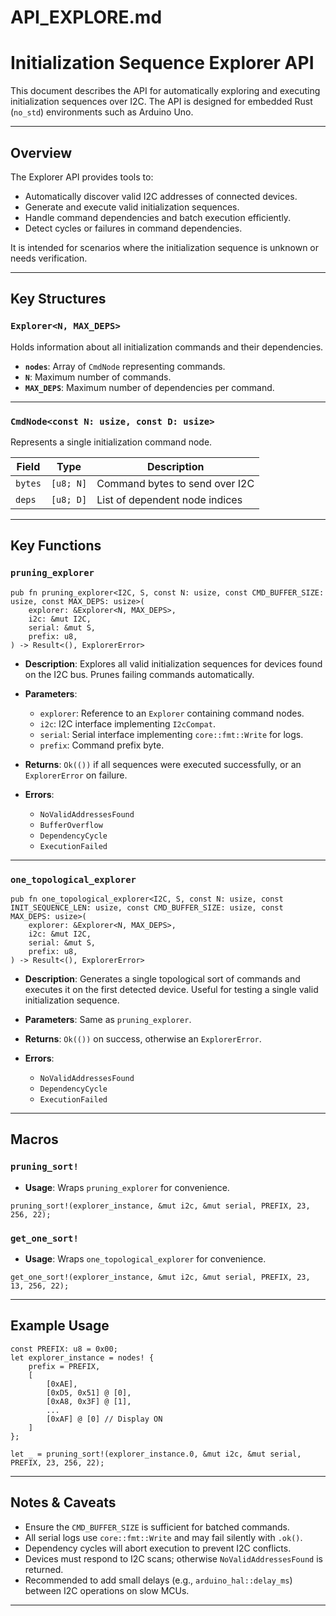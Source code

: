 # API\_EXPLORE.md

# Initialization Sequence Explorer API

This document describes the API for automatically exploring and executing initialization sequences over I2C. The API is designed for embedded Rust (`no_std`) environments such as Arduino Uno.

---

## Overview

The Explorer API provides tools to:

* Automatically discover valid I2C addresses of connected devices.
* Generate and execute valid initialization sequences.
* Handle command dependencies and batch execution efficiently.
* Detect cycles or failures in command dependencies.

It is intended for scenarios where the initialization sequence is unknown or needs verification.

---

## Key Structures

### `Explorer<N, MAX_DEPS>`

Holds information about all initialization commands and their dependencies.

* **`nodes`**: Array of `CmdNode` representing commands.
* **`N`**: Maximum number of commands.
* **`MAX_DEPS`**: Maximum number of dependencies per command.

---

### `CmdNode<const N: usize, const D: usize>`

Represents a single initialization command node.

| Field       | Type      | Description                      |
| ----------- | --------- | -------------------------------- |
| `bytes`     | `[u8; N]` | Command bytes to send over I2C   |
| `deps`      | `[u8; D]` | List of dependent node indices   |

---

## Key Functions

### `pruning_explorer`

```rust,no_run
pub fn pruning_explorer<I2C, S, const N: usize, const CMD_BUFFER_SIZE: usize, const MAX_DEPS: usize>(
    explorer: &Explorer<N, MAX_DEPS>,
    i2c: &mut I2C,
    serial: &mut S,
    prefix: u8,
) -> Result<(), ExplorerError>
```

* **Description**: Explores all valid initialization sequences for devices found on the I2C bus. Prunes failing commands automatically.
* **Parameters**:

  * `explorer`: Reference to an `Explorer` containing command nodes.
  * `i2c`: I2C interface implementing `I2cCompat`.
  * `serial`: Serial interface implementing `core::fmt::Write` for logs.
  * `prefix`: Command prefix byte.
* **Returns**: `Ok(())` if all sequences were executed successfully, or an `ExplorerError` on failure.
* **Errors**:

  * `NoValidAddressesFound`
  * `BufferOverflow`
  * `DependencyCycle`
  * `ExecutionFailed`

---

### `one_topological_explorer`

```rust,no_run
pub fn one_topological_explorer<I2C, S, const N: usize, const INIT_SEQUENCE_LEN: usize, const CMD_BUFFER_SIZE: usize, const MAX_DEPS: usize>(
    explorer: &Explorer<N, MAX_DEPS>,
    i2c: &mut I2C,
    serial: &mut S,
    prefix: u8,
) -> Result<(), ExplorerError>
```

* **Description**: Generates a single topological sort of commands and executes it on the first detected device. Useful for testing a single valid initialization sequence.
* **Parameters**: Same as `pruning_explorer`.
* **Returns**: `Ok(())` on success, otherwise an `ExplorerError`.
* **Errors**:

  * `NoValidAddressesFound`
  * `DependencyCycle`
  * `ExecutionFailed`

---

## Macros

### `pruning_sort!`

* **Usage**: Wraps `pruning_explorer` for convenience.

```rust,no_run
pruning_sort!(explorer_instance, &mut i2c, &mut serial, PREFIX, 23, 256, 22);
```

### `get_one_sort!`

* **Usage**: Wraps `one_topological_explorer` for convenience.

```rust,no_run
get_one_sort!(explorer_instance, &mut i2c, &mut serial, PREFIX, 23, 13, 256, 22);
```

---

## Example Usage

```rust,no_run
const PREFIX: u8 = 0x00;
let explorer_instance = nodes! {
    prefix = PREFIX,
    [
        [0xAE],
        [0xD5, 0x51] @ [0],
        [0xA8, 0x3F] @ [1],
        ...
        [0xAF] @ [0] // Display ON
    ]
};

let _ = pruning_sort!(explorer_instance.0, &mut i2c, &mut serial, PREFIX, 23, 256, 22);
```

---

## Notes & Caveats

* Ensure the `CMD_BUFFER_SIZE` is sufficient for batched commands.
* All serial logs use `core::fmt::Write` and may fail silently with `.ok()`.
* Dependency cycles will abort execution to prevent I2C conflicts.
* Devices must respond to I2C scans; otherwise `NoValidAddressesFound` is returned.
* Recommended to add small delays (e.g., `arduino_hal::delay_ms`) between I2C operations on slow MCUs.

---
